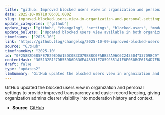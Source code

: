 ```yaml
---
title: "github: Improved blocked users view in organization and personal settings"
date: 2025-10-09T18:06:01.000Z
slug: improved-blocked-users-view-in-organization-and-personal-settings
update_categories: ["github"]
update_tags: ["github", "changelog", "settings", "blocked-users", "moderation", "organization", "personal-settings"]
update_bullets: ["Updated blocked users view available in both organization settings and personal settings.", "Improves transparency by surfacing moderation history and contextual information about blocks.", "Makes record keeping easier for admins and individual users who manage blocked accounts.", "Addresses previous lack of clear visibility for organization admins into moderation actions and context."]
timeframes: ["2025-10"]
link: "https://github.blog/changelog/2025-10-09-improved-blocked-users-view-in-organization-and-personal-settings"
source: "GitHub"
timeframeKey: "2025-10"
id: "0F258E2D585FE7E296D0A15DC0B3C879BB8C0FABB39A96C6C2435047337D9BC9"
contentHash: "305132B197DB559D6D330EA43931F78599551A1F6E050BCF6154D7FB8E6CE904"
draft: false
type: "updates2"
llmSummary: "GitHub updated the blocked users view in organization and personal settings to provide improved transparency and easier record keeping, giving organization admins clearer visibility into moderation history and context."
---
```


GitHub updated the blocked users view in organization and personal settings to provide improved transparency and easier record keeping, giving organization admins clearer visibility into moderation history and context.

- **Source:** [GitHub](https://github.blog/changelog/2025-10-09-improved-blocked-users-view-in-organization-and-personal-settings)

